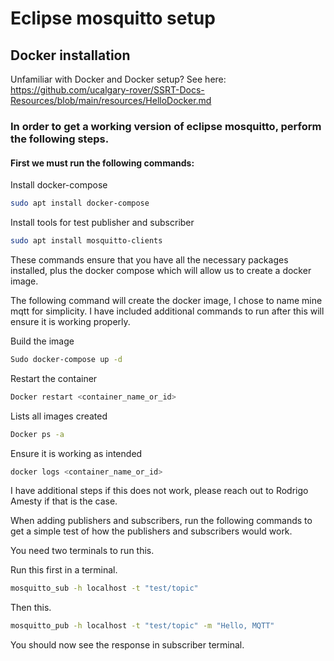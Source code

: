 # Eclipse mosquitto setup 

## Docker installation
Unfamiliar with Docker and Docker setup? See here: https://github.com/ucalgary-rover/SSRT-Docs-Resources/blob/main/resources/HelloDocker.md

### In order to get a working version of eclipse mosquitto, perform the following steps.

#### First we must run the following commands:
Install docker-compose
```bash
sudo apt install docker-compose
```
Install tools for test publisher and subscriber
```bash
sudo apt install mosquitto-clients
```

These commands ensure that you have all the necessary packages installed, plus the docker compose which will allow us to create a docker image.

The following command will create the docker image, I chose to name mine mqtt for simplicity. I have included additional commands to run after this will ensure it is working properly.

Build the image
```bash
Sudo docker-compose up -d
```
Restart the container
```bash
Docker restart <container_name_or_id>
```
Lists all images created
```bash
Docker ps -a
```
Ensure it is working as intended
```bash
docker logs <container_name_or_id> 
```

I have additional steps if this does not work, please reach out to Rodrigo Amesty if that is the case.

When adding publishers and subscribers, run the following commands to get a simple test of how the publishers and subscribers would work. 

You need two terminals to run this.

Run this first in a terminal.
```bash
mosquitto_sub -h localhost -t "test/topic"
```

Then this.
```bash
mosquitto_pub -h localhost -t "test/topic" -m "Hello, MQTT"
```

You should now see the response in subscriber terminal.